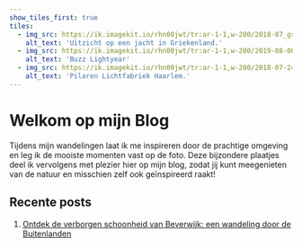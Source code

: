 ```yaml
---
show_tiles_first: true
tiles:
  - img_src: https://ik.imagekit.io/rhn00jwt/tr:ar-1-1,w-200/2018-07_griekenland/HN_7998-04.jpg
    alt_text: 'Uitzicht op een jacht in Griekenland.'
  - img_src: https://ik.imagekit.io/rhn00jwt/tr:ar-1-1,w-200/2019-08-08-disneyland-parijs/disneyparijs-7.jpg?updatedAt=1740834438383
    alt_text: 'Buzz Lightyear'
  - img_src: https://ik.imagekit.io/rhn00jwt/tr:ar-1-1,w-200/2018-07-24-lichtfabriek-haarlem/HN_9982-10.jpg?updatedAt=1740824324971
    alt_text: 'Pilaren Lichtfabriek Haarlem.'
---
```


# Welkom op mijn Blog

Tijdens mijn wandelingen laat ik me inspireren door de prachtige omgeving en leg ik de mooiste momenten vast op de foto. Deze bijzondere plaatjes deel ik vervolgens met plezier hier op mijn blog, zodat jij kunt meegenieten van de natuur en misschien zelf ook geïnspireerd raakt!

## Recente posts

1. [Ontdek de verborgen schoonheid van Beverwijk: een wandeling door de Buitenlanden](2025/2025-02-26-wandeling-buitenlanden-beverwijk.md)
